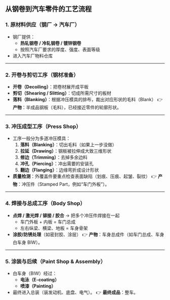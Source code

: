 ## **从钢卷到汽车零件的工艺流程**

### 1. 原材料供应（钢厂 → 汽车厂）

- 钢厂提供：
  - **热轧钢卷 / 冷轧钢卷 / 镀锌钢卷**
  - 按照汽车厂要求的厚度、强度、表面等级
- 进入汽车厂物料仓库

------

### 2. 开卷与剪切工序（钢材准备）

- **开卷（Decoiling）**：把卷材展开成平板
- **剪切（Shearing / Slitting）**：切成所需尺寸的板材
- **落料（Blanking）**：根据冲压模具的排布，裁出对应形状的毛料（Blank）
   👉 **产物**：半成品钢板（毛料），已经接近零件的轮廓形状。

------

### 3. 冲压成型工序（Press Shop）

- 工序一般分为多道冲压模具：
  1. **落料（Blanking）**：切出毛料（如果上一步没做）
  2. **拉延（Drawing）**：钢板被拉伸成大致三维形状
  3. **修边（Trimming）**：去掉多余边料
  4. **冲孔（Piercing）**：冲出需要的安装孔
  5. **翻边（Flanging）**：边缘弯折成设计形状
- **质量检测**：外覆盖件要重点检查表面缺陷（划痕、压痕、起皱、裂纹）
   👉 **产物**：冲压件（Stamped Part，例如“车门外板”）。

------

### 4. 焊接与总成工序（Body Shop）

- **点焊 / 激光焊 / 铆接 / 胶合** → 把多个冲压件焊接在一起
  - 车门外板 + 内板 = 车门总成
  - 左右纵梁、横梁、地板 = 车身骨架
- **涂胶/防锈处理**（如密封胶、涂层）
   👉 **产物**：车身总成件（如车门总成、车身白车身 BIW）。

------

### 5. 涂装与后续（Paint Shop & Assembly）

- 白车身（BIW）经过：
  - **电泳（E-coating）**
  - **喷漆（Painting）**
- 最终进入总装（装发动机、底盘、电气）。
   👉 **最终成品**：整车。